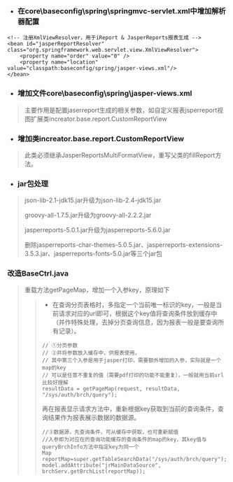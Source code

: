 * ### 在core\baseconfig\spring\springmvc-servlet.xml中增加解析器配置

```
<!-- 注册XmlViewResolver，用于iReport & JasperReports报表生成 -->
<bean id="jasperReportResolver" class="org.springframework.web.servlet.view.XmlViewResolver">
    <property name="order" value="0" />
    <property name="location" value="classpath:baseconfig/spring/jasper-views.xml"/>
</bean>
```

* ### 增加文件core\baseconfig\spring\jasper-views.xml

> 主要作用是配置jaserreport生成的相关参数，如自定义报表jsperreport视图扩展类increator.base.report.CustomReportView

* ### 增加类increator.base.report.CustomReportView

> 此类必须继承JasperReportsMultiFormatView，重写父类的fillReport方法。

* ### jar包处理

> json-lib-2.1-jdk15.jar升级为json-lib-2.4-jdk15.jar
>
> groovy-all-1.7.5.jar升级为groovy-all-2.2.2.jar
>
> jasperreports-5.0.1.jar升级为jasperreports-5.6.0.jar
>
> 删除jasperreports-char-themes-5.0.5.jar、jasperreports-extensions-3.5.3.jar、jasperreports-fonts-5.0.jar等三个jar包

### 改造BaseCtrl.java

> 重载方法getPageMap，增加一个入参key，原理如下
>
> > * 在查询分页表格时，多指定一个当前唯一标识的key，一般是当前请求对应的url即可，根据这个key值将查询条件放到缓存中（并作特殊处理，去掉分页查询信息，因为报表一般是要查询所有记录）。
> >
> > ```
> > // ①分页参数
> > // ②并将参数放入缓存中，供报表使用，
> > // 其中第三个入参是用于jasper打印，需要额外增加的入参，实际就是一个map的key
> > // 可以是任意不重复的值（需要pdf打印的功能不能重复），一般就用当前url比较好理解
> > resultData = getPageMap(request, resultData, "/sys/auth/brch/query");
> > ```
> >
> > 再在报表显示请求方法中，重新根据key获取到当前的查询条件，查询结果作为报表展示数据的数据源。
> >
> > ```
> > //③数据源，先查询条件，可从缓存中获取，也可重新赋值
> > //入参即为对应在的查询功能缓存的查询条件的map的key，其key值与queryBrchInfo方法中指定key为同一个
> > Map reportMap=super.getTableSearchData("/sys/auth/brch/query");
> > model.addAttribute("jrMainDataSource", brchServ.getBrchList(reportMap));
> > ```




